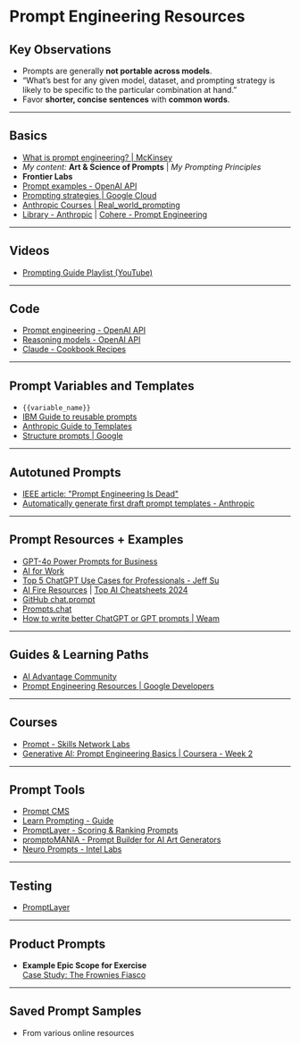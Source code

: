# Prompt Engineering Resources

## Key Observations

- Prompts are generally **not portable across models**.
- “What’s best for any given model, dataset, and prompting strategy is likely to be specific to the particular combination at hand.”
- Favor **shorter, concise sentences** with **common words**.

---

## Basics

- [What is prompt engineering? | McKinsey](https://www.mckinsey.com)
- *My content:* **Art & Science of Prompts** | *My Prompting Principles*
- **Frontier Labs**
- [Prompt examples - OpenAI API](https://platform.openai.com/docs/guides/gpt-best-practices)
- [Prompting strategies | Google Cloud](https://cloud.google.com/vertex-ai/docs/generative-ai/model-prompting)
- [Anthropic Courses | Real_world_prompting](https://github.com/anthropics/courses/tree/master/real_world_prompting)
- [Library - Anthropic](https://docs.anthropic.com/claude) | [Cohere - Prompt Engineering](https://docs.cohere.com/docs/prompt-engineering)

---

## Videos

- [Prompting Guide Playlist (YouTube)](https://www.youtube.com/results?search_query=prompting+guide)

---

## Code

- [Prompt engineering - OpenAI API](https://platform.openai.com/docs/guides/gpt-best-practices)
- [Reasoning models - OpenAI API](https://platform.openai.com/docs/guides/reasoning)
- [Claude - Cookbook Recipes](https://docs.anthropic.com/claude/docs/prompt-library)

---

## Prompt Variables and Templates

- `{{variable_name}}`
- [IBM Guide to reusable prompts](https://www.ibm.com/blog/prompt-engineering/)
- [Anthropic Guide to Templates](https://docs.anthropic.com/claude/docs/prompt-library)
- [Structure prompts | Google](https://cloud.google.com/vertex-ai/docs/generative-ai/model-prompting)

---

## Autotuned Prompts

- [IEEE article: "Prompt Engineering Is Dead"](https://spectrum.ieee.org/prompt-engineering-is-dead)
- [Automatically generate first draft prompt templates - Anthropic](https://github.com/anthropics/courses/blob/master/real_world_prompting/01_prompting_recap.ipynb)

---

## Prompt Resources + Examples

- [GPT-4o Power Prompts for Business](https://lawtonsolutions.com/How-To-AI/)
- [AI for Work](https://www.aiforwork.co/)
- [Top 5 ChatGPT Use Cases for Professionals - Jeff Su](https://www.jeffsu.org/top-5-chatgpt-use-cases-for-professionals/)
- [AI Fire Resources](https://www.aifire.co/c/ai-learning-resources) | [Top AI Cheatsheets 2024](https://www.aifire.co/p/top-ai-cheatsheets-2024)
- [GitHub chat.prompt](https://github.com/f/awesome-chatgpt-prompts)
- [Prompts.chat](https://prompts.chat)
- [How to write better ChatGPT or GPT prompts | Weam](https://weam.ai/blog/prompts/how-to-write-better-chat-gpt-or-gpt-prompts/)

---

## Guides & Learning Paths

- [AI Advantage Community](https://aicommunity.ai/)
- [Prompt Engineering Resources | Google Developers](https://developers.google.com/machine-learning/resources/prompt-eng)

---

## Courses

- [Prompt - Skills Network Labs](https://labs.cognitiveclass.ai/)
- [Generative AI: Prompt Engineering Basics | Coursera - Week 2](https://www.coursera.org/learn/prompt-engineering)

---

## Prompt Tools

- [Prompt CMS](https://www.promptcms.com/)
- [Learn Prompting - Guide](https://learnprompting.org/)
- [PromptLayer - Scoring & Ranking Prompts](https://www.promptlayer.com/)
- [promptoMANIA - Prompt Builder for AI Art Generators](https://prompmania.com/)
- [Neuro Prompts - Intel Labs](https://intellabs.github.io/multimodal_cognitive_ai/neuro_prompts/)

---

## Testing

- [PromptLayer](https://www.promptlayer.com/)

---

## Product Prompts

- **Example Epic Scope for Exercise**  
  [Case Study: The Frownies Fiasco](https://product-managers-building-ai-products-sk2280913-2b88aaf6477a6ba.gitlab.io/readings/Case-Study-The-Frownies-Fiasco.md.html)

---

## Saved Prompt Samples

- From various online resources
